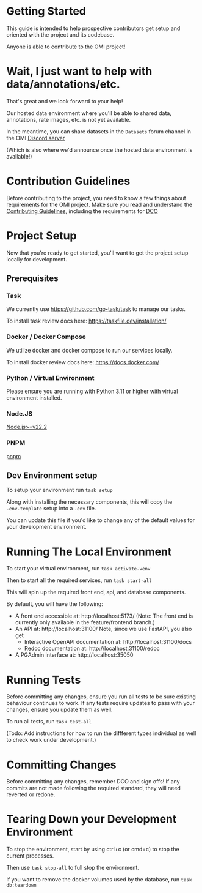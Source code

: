 # Getting Started

This guide is intended to help prospective contributors get setup and oriented with the project and its codebase.

Anyone is able to contribute to the OMI project!

# Wait, I just want to help with data/annotations/etc.

That's great and we look forward to your help!

Our hosted data environment where you'll be able to shared data, annotations, rate images, etc. is not yet available.

In the meantime, you can share datasets in the `Datasets` forum channel in the OMI [Discord server](https://discord.gg/vANKjzDDkQ)

(Which is also where we'd announce once the hosted data environment is available!)

# Contribution Guidelines

Before contributing to the project, you need to know a few things about requirements for the OMI project. Make sure you read and understand the [Contributing Guidelines](../CONTRIBUTING.md), including the requirements for [DCO](../DCO.md)

# Project Setup

Now that you're ready to get started, you'll want to get the project setup locally for development.

## Prerequisites

### Task

We currently use https://github.com/go-task/task to manage our tasks.

To install task review docs here: https://taskfile.dev/installation/

### Docker / Docker Compose

We utilize docker and docker compose to run our services locally.

To install docker review docs here: https://docs.docker.com/

### Python / Virtual Environment

Please ensure you are running with Python 3.11 or higher with virtual environment installed.

### Node.JS

[Node.js>=v22.2](https://nodejs.org/en/download/package-manager)

### PNPM

[pnpm](https://pnpm.io/installation)

## Dev Environment setup

To setup your environment run `task setup`

Along with installing the necessary components, this will copy the `.env.template` setup into a `.env` file.

You can update this file if you'd like to change any of the default values for your development environment.


# Running The Local Environment

To start your virtual environment, run `task activate-venv`

Then to start all the required services, run `task start-all`

This will spin up the required front end, api, and database components.

By default, you will have the following:

- A front end accessible at: http://localhost:5173/
(Note: The front end is currently only available in the feature/frontend branch.)
- An API at: http://localhost:31100/
    Note, since we use FastAPI, you also get
    - Interactive OpenAPI documentation at: http://localhost:31100/docs
    - Redoc documentation at: http://localhost:31100/redoc
- A PGAdmin interface at: http://localhost:35050

# Running Tests

Before committing any changes, ensure you run all tests to be sure existing behaviour continues to work. If any tests require updates to pass with your changes, ensure you update them as well.

To run all tests, run `task test-all`

(Todo: Add instructions for how to run the diffferent types individual as well to check work under development.)

# Committing Changes

Before committing any changes, remember DCO and sign offs! If any commits are not made following the required standard, they will need reverted or redone.


# Tearing Down your Development Environment

To stop the environment, start by using ctrl+c (or cmd+c) to stop the current processes.

Then use `task stop-all` to full stop the environment.

If you want to remove the docker volumes used by the database, run `task db:teardown`
